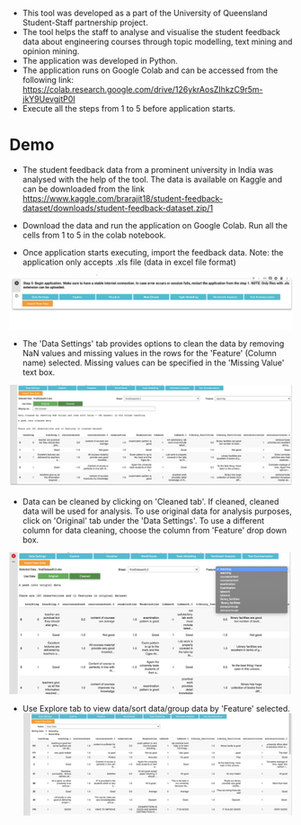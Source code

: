 - This tool was developed as a part of the University of Queensland Student-Staff partnership project.
- The tool helps the staff to analyse and visualise the student feedback data about engineering courses through topic modelling, text mining and opinion mining.
- The application was developed in Python.
- The application runs on Google Colab and can be accessed from the following link: https://colab.research.google.com/drive/126ykrAosZIhkzC9r5m-jkY9UevgjtP0I
- Execute all the steps from 1 to 5 before application starts.


# Demo

- The student feedback data from a prominent university in India was analysed with the help of the tool. The data is available on Kaggle and can be downloaded from the link https://www.kaggle.com/brarajit18/student-feedback-dataset/downloads/student-feedback-dataset.zip/1

- Download the data and run the application on Google Colab. Run all the cells from 1 to 5 in the colab notebook.
- Once application starts executing, import the feedback data. Note: the application only accepts .xls file (data in excel file format)

![](images/img1.png)

- The 'Data Settings' tab provides options to clean the data by removing NaN values and missing values in the rows for the 'Feature' (Column name) selected. Missing values can be specified in the 'Missing Value' text box.

![](images/img2.png)

- Data can be cleaned by clicking on 'Cleaned tab'. If cleaned, cleaned data will be used for analysis. To use original data for analysis purposes, click on 'Original' tab under the 'Data Settings'. To use a different column for data cleaning, choose the column from 'Feature' drop down box.

![](images/img4.png)

- Use Explore tab to view data/sort data/group data by 'Feature' selected.
![](images/img5.png)


